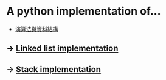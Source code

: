 # A python implementation of...
- [演算法與資料結構](http://alrightchiu.github.io/SecondRound/mu-lu-yan-suan-fa-yu-zi-liao-jie-gou.html)

## -> [Linked list implementation](./linkedlist/)
## -> [Stack implementation](./stack)